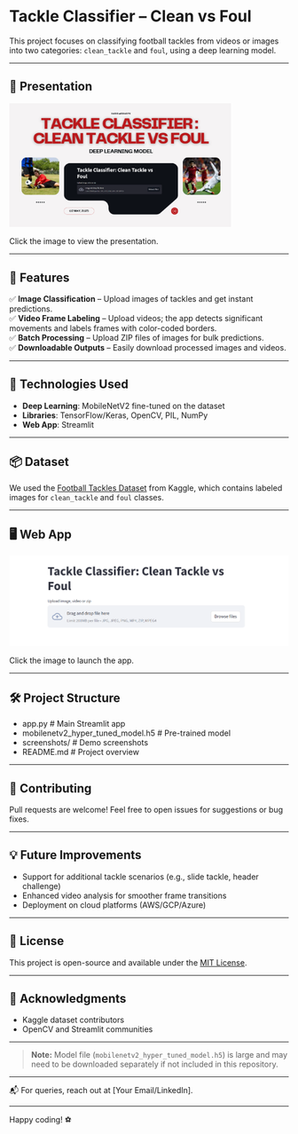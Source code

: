 # Tackle Classifier – Clean vs Foul

This project focuses on classifying football tackles from videos or images into two categories: `clean_tackle` and `foul`, using a deep learning model.

---

## 🚀 Presentation

<a href="https://www.canva.com/design/DAGmXyqPTvc/IWmIvySg9FaZgZq-jBD9sQ/view?utm_content=DAGmXyqPTvc&utm_campaign=designshare&utm_medium=link2&utm_source=uniquelinks&utmId=ha781bc27b7">
  <img src="./screenshots/presentation.png" alt="Screenshot" width="400"/>
</a>

Click the image to view the presentation.


---

## 🚀 Features

✅ **Image Classification** – Upload images of tackles and get instant predictions.  
✅ **Video Frame Labeling** – Upload videos; the app detects significant movements and labels frames with color-coded borders.  
✅ **Batch Processing** – Upload ZIP files of images for bulk predictions.  
✅ **Downloadable Outputs** – Easily download processed images and videos.

---

## 🔧 Technologies Used

- **Deep Learning**: MobileNetV2 fine-tuned on the dataset
- **Libraries**: TensorFlow/Keras, OpenCV, PIL, NumPy
- **Web App**: Streamlit

---

## 📦 Dataset

We used the [Football Tackles Dataset](https://www.kaggle.com/datasets/zaikali/football-tackles) from Kaggle, which contains labeled images for `clean_tackle` and `foul` classes.

---

## 🖥️ Web App

[![Screenshot](screenshots/web_app_overview.png)](https://tackle.streamlit.app/)

Click the image to launch the app.

---

## 🛠️ Project Structure

- app.py                            # Main Streamlit app
- mobilenetv2_hyper_tuned_model.h5  # Pre-trained model
- screenshots/                      # Demo screenshots
- README.md                         # Project overview

---

## 🤝 Contributing

Pull requests are welcome! Feel free to open issues for suggestions or bug fixes.

---

## 💡 Future Improvements

- Support for additional tackle scenarios (e.g., slide tackle, header challenge)
- Enhanced video analysis for smoother frame transitions
- Deployment on cloud platforms (AWS/GCP/Azure)

---

## 📜 License

This project is open-source and available under the [MIT License](LICENSE).

---

## 🙏 Acknowledgments

- Kaggle dataset contributors
- OpenCV and Streamlit communities

---

> **Note:** Model file (`mobilenetv2_hyper_tuned_model.h5`) is large and may need to be downloaded separately if not included in this repository.

---

📬 For queries, reach out at [Your Email/LinkedIn].

---

Happy coding! ⚽
